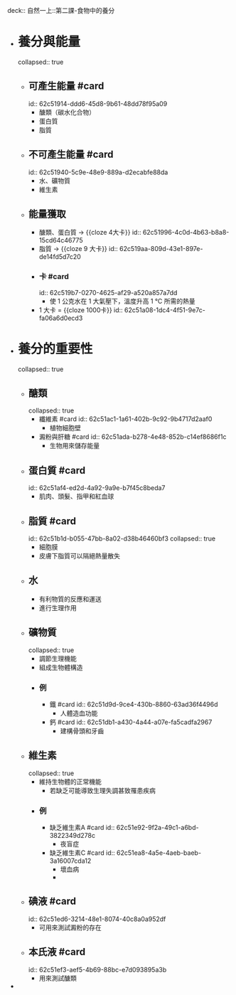deck:: 自然一上::第二課-食物中的養分

- # 養分與能量
  collapsed:: true
	- ## 可產生能量 #card
	  id:: 62c51914-ddd6-45d8-9b61-48dd78f95a09
		- 醣類（碳水化合物）
		- 蛋白質
		- 脂質
	- ## 不可產生能量 #card
	  id:: 62c51940-5c9e-48e9-889a-d2ecabfe88da
		- 水、礦物質
		- 維生素
	- ## 能量獲取
		- 醣類、蛋白質 -> {{cloze 4大卡}}
		  id:: 62c51996-4c0d-4b63-b8a8-15cd64c46775
		- 脂質 -> {{cloze 9 大卡}}
		  id:: 62c519aa-809d-43e1-897e-de14fd5d7c20
		- ### 卡 #card
		  id:: 62c519b7-0270-4625-af29-a520a857a7dd
			- 使 1 公克水在 1 大氣壓下，溫度升高 1 °C 所需的熱量
		- 1 大卡 = {{cloze 1000卡}}
		  id:: 62c51a08-1dc4-4f51-9e7c-fa06a6d0ecd3
- # 養分的重要性
  collapsed:: true
	- ## 醣類
	  collapsed:: true
		- 纖維素 #card
		  id:: 62c51ac1-1a61-402b-9c92-9b4717d2aaf0
			- 植物細胞壁
		- 澱粉與肝糖 #card
		  id:: 62c51ada-b278-4e48-852b-c14ef8686f1c
			- 生物用來儲存能量
	- ## 蛋白質 #card
	  id:: 62c51af4-ed2d-4a92-9a9e-b7f45c8beda7
		- 肌肉、頭髮、指甲和紅血球
	- ## 脂質 #card
	  id:: 62c51b1d-b055-47bb-8a02-d38b46460bf3
	  collapsed:: true
		- 細胞膜
		- 皮膚下脂質可以隔絕熱量散失
	- ## 水
		- 有利物質的反應和運送
		- 進行生理作用
	- ## 礦物質
	  collapsed:: true
		- 調節生理機能
		- 組成生物體構造
		- ### 例
			- 鐵 #card
			  id:: 62c51d9d-9ce4-430b-8860-63ad36f4496d
				- 人體造血功能
			- 鈣 #card
			  id:: 62c51db1-a430-4a44-a07e-fa5cadfa2967
				- 建構骨頭和牙齒
	- ## 維生素
	  collapsed:: true
		- 維持生物體的正常機能
			- 若缺乏可能導致生理失調甚致罹患疾病
		- ### 例
			- 缺乏維生素A #card
			  id:: 62c51e92-9f2a-49c1-a6bd-3822349d278c
				- 夜盲症
			- 缺乏維生素C #card
			  id:: 62c51ea8-4a5e-4aeb-baeb-3a16007cda12
				- 壞血病
				-
	- ## 碘液 #card
	  id:: 62c51ed6-3214-48e1-8074-40c8a0a952df
		- 可用來測試澱粉的存在
	- ## 本氏液 #card
	  id:: 62c51ef3-aef5-4b69-88bc-e7d093895a3b
		- 用來測試醣類
-